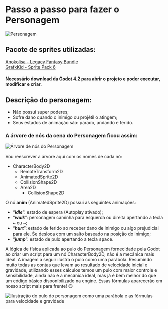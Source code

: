 # Passo a passo para fazer o Personagem

![Personagem](/../main/images/laranja.png)

## Pacote de sprites utilizadas:   
[Anokolisa - Legacy Fantasy Bundle](https://anokolisa.itch.io/sidescroller-pixelart-sprites-asset-pack-forest-16x16)  
[GrafxKid - Sprite Pack 6](https://grafxkid.itch.io/sprite-pack-6)  

#### Necessário download da [Godot 4.2](https://godotengine.org/download/windows/)  para abrir o projeto e poder executar, modificar e criar.

## Descrição do personagem:

- Não possui super poderes;
- Sofre dano quando o inimigo ou projétil o atingem;
- Seus estados de animação são: parado, andando e ferido.

### A árvore de nós da cena do Personagem ficou assim:

![Árvore de nós do Personagem](/../main/images/arvore_nos_player.png)

Vou reescrever a árvore aqui com os nomes de cada nó:
- CharacterBody2D
  - RemoteTransform2D
  - AnimatedSprite2D
  - CollisionShape2D
  - Area2D
    - CollisionShape2D

O nó **anim** (AnimatedSprite2D) possui as seguintes animações:

- “***idle***”: estado de espera (Autoplay ativado);
- “***walk***”: personagem caminha para esquerda ou direita apertando a tecla <kbd>←</kbd> ou <kbd>→</kbd>;
- “***hurt***”: estado de ferido ao receber dano de inimigo ou algo prejudicial para ele. Se desloca com um salto baseado na posição do inimigo;
- “***jump***”: estado de pulo apertando a tecla <kbd>space</kbd>.

A lógica de física aplicada ao pulo do Personagem fornecidade pela Godot ao criar um script para um nó CharacterBody2D, não é a mecânica mais ideal. A imagem a seguir ilustra o pulo como uma parábola. Resumindo muito todas as contas que levam ao resultado de velocidade inicial e gravidade, utilizando esses cálculos temos um pulo com maior controle e sensibilidade, ainda não é a mecânica ideal, mas já é bem melhor do que um código básico disponibilizado na engine. Essas fórmulas aparecerão em nosso script mais para frente! :wink:

![Ilustração do pulo do personagem como uma parábola e as fórmulas para velocidade e gravidade](/../main/images/calculo_pulo.png)


